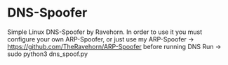 # DNS-Spoofer
Simple Linux DNS-Spoofer by Ravehorn.
In order to use it you must configure your own ARP-Spoofer,
or just use my ARP-Spoofer -> https://github.com/TheRavehorn/ARP-Spoofer before running DNS
Run -> sudo python3 dns_spoof.py
